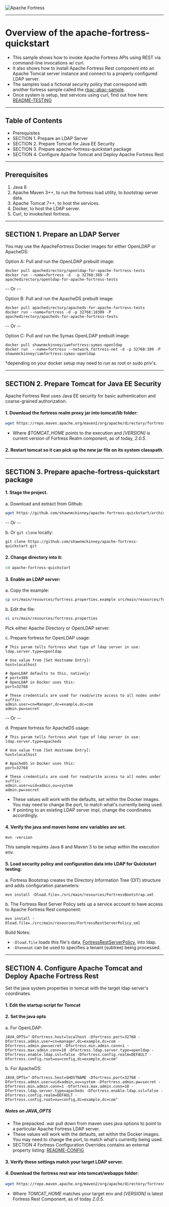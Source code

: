 ![Apache Fortress](images/ApacheFortressLogo_FINAL_SM.png "Apache Fortress")

-------------------------------------------------------------------------------
# Overview of the apache-fortress-quickstart

 * This sample shows how to invoke Apache Fortress APIs using REST via command-line invocations w/ curl.
 * It also shows how to install Apache Fortress Rest component into an Apache Tomcat server instance and connect to a properly configured LDAP server.
 * The samples load a fictional security policy that correspond with another fortress sample called the [rbac-abac-sample](https://github.com/shawnmckinney/rbac-abac-sample).
 * Once system is setup, test services using curl, find out how here: [README-TESTING](README-TESTING.md)
-------------------------------------------------------------------------------
## Table of Contents
 * Prerequisites
 * SECTION 1. Prepare an LDAP Server
 * SECTION 2. Prepare Tomcat for Java EE Security
 * SECTION 3. Prepare apache-fortress-quickstart package
 * SECTION 4. Configure Apache Tomcat and Deploy Apache Fortress Rest

-------------------------------------------------------------------------------
## Prerequisites
1. Java 8
2. Apache Maven 3++, to run the fortress load utility, to bootstrap server data.
3. Apache Tomcat 7++, to host the services.
4. Docker, to host the LDAP server.
5. Curl, to invoke/test fortress.

-------------------------------------------------------------------------------
## SECTION 1. Prepare an LDAP Server

 You may use the ApacheFortress Docker images for either OpenLDAP or ApacheDS:

 Option A: Pull and run the OpenLDAP prebuilt image:

 ```
 docker pull apachedirectory/openldap-for-apache-fortress-tests
 docker run --name=fortress -d  -p 32768:389 -P apachedirectory/openldap-for-apache-fortress-tests 
 ```

 -- Or --

 Option B: Pull and run the ApacheDS prebuilt image:

 ```
 docker pull apachedirectory/apacheds-for-apache-fortress-tests
 docker run --name=fortress -d -p 32768:10389 -P apachedirectory/apacheds-for-apache-fortress-tests  
 ```

 -- Or --

 Option C: Pull and run the Symas OpenLDAP prebuilt image:

 ```
 docker pull shawnmckinney/iamfortress:symas-openldap
 docker run  --name=fortress --network fortress-net -d -p 32768:389 -P shawnmckinney/iamfortress:symas-openldap
 ```

 *depending on your docker setup may need to run as root or sudo priv's.

-------------------------------------------------------------------------------
## SECTION 2. Prepare Tomcat for Java EE Security

Apache Fortress Rest uses Java EE security for basic authentication and coarse-grained authorization.

#### 1. Download the fortress realm proxy jar into tomcat/lib folder:

  ```bash
  wget https://repo.maven.apache.org/maven2/org/apache/directory/fortress/fortress-realm-proxy/[VERSION]/fortress-realm-proxy-[VERSION].jar -P $TOMCAT_HOME/lib
  ```

 * Where *$TOMCAT_HOME* points to the execution and *[VERSION]* is current version of Fortress Realm component, as of today, *2.0.5*.

#### 2. Restart tomcat so it can pick up the new jar file on its system classpath.

-------------------------------------------------------------------------------
## SECTION 3. Prepare apache-fortress-quickstart package

#### 1. Stage the project.

 a. Download and extract from Github:

 ```bash
 wget https://github.com/shawnmckinney/apache-fortress-quickstart/archive/master.zip
 ```

 -- Or --

 b. Or `git clone` locally:

 ```git
 git clone https://github.com/shawnmckinney/apache-fortress-quickstart.git
 ```

#### 2. Change directory into it:

 ```bash
 cd apache-fortress-quickstart
 ```

#### 3. Enable an LDAP server:

 a. Copy the example:

 ```bash
 cp src/main/resources/fortress.properties.example src/main/resources/fortress.properties
 ```

 b. Edit the file:

 ```bash
 vi src/main/resources/fortress.properties
 ```

 Pick either Apache Directory or OpenLDAP server:

 c. Prepare fortress for OpenLDAP usage:

 ```properties
 # This param tells fortress what type of ldap server in use:
 ldap.server.type=openldap

 # Use value from [Set Hostname Entry]:
 host=localhost

 # OpenLDAP defaults to this, natively:
 # port=389
 # OpenLDAP in Docker uses this:
 port=32768

 # These credentials are used for read/write access to all nodes under suffix:
 admin.user=cn=Manager,dc=example,dc=com
 admin.pw=secret
 ```

  -- Or --

 d. Prepare fortress for ApacheDS usage:

 ```properties
 # This param tells fortress what type of ldap server in use:
 ldap.server.type=apacheds

 # Use value from [Set Hostname Entry]:
 host=localhost

 # ApacheDS in Docker uses this:
 port=32768

 # These credentials are used for read/write access to all nodes under suffix:
 admin.user=uid=admin,ou=system
 admin.pw=secret
 ```

 * These values will work with the defaults, set within the Docker images.  You may need to change the port, to match what's currently being used.
 * If pointing to an existing LDAP server impl, change the coordinates accordingly.

#### 4. Verify the java and maven home env variables are set.

 ```maven
 mvn -version
 ```

 This sample requires Java 8 and Maven 3 to be setup within the execution env.

#### 5. Load security policy and configuration data into LDAP for Quickstart testing:

 a. Fortress Bootstrap creates the Directory Information Tree (DIT) structure and adds configuration parameters:

  ```maven
 mvn install -Dload.file=./src/main/resources/FortressBootstrap.xml
  ```

 b. The Fortress Rest Server Policy sets up a service account to have access to Apache Fortress Rest component:

  ```maven
 mvn install -Dload.file=./src/main/resources/FortressRestServerPolicy.xml
  ```

 Build Notes:
 * `-Dload.file` loads this file's data, [FortressRestServerPolicy](src/main/resources/FortressRestServerPolicy.xml), into ldap.
 * `-Dtenenat` can be used to specifies a tenant (subtree) being processed.

___________________________________________________________________________________
## SECTION 4. Configure Apache Tomcat and Deploy Apache Fortress Rest

Set the java system properties in tomcat with the target ldap server's coordinates.

#### 1. Edit the startup script for Tomcat

#### 2. Set the java opts

 a. For OpenLDAP:

 ```
 JAVA_OPTS="-Dfortress.host=localhost -Dfortress.port=32768 -Dfortress.admin.user=cn=manager,dc=example,dc=com -Dfortress.admin.pw=secret -Dfortress.min.admin.conn=1 -Dfortress.max.admin.conn=10 -Dfortress.ldap.server.type=openldap -Dfortress.enable.ldap.ssl=false -Dfortress.config.realm=DEFAULT -Dfortress.config.root=ou=config,dc=example,dc=com"
 ```

 b. For ApacheDS:

 ```
 JAVA_OPTS="-Dfortress.host=$HOSTNAME -Dfortress.port=32768 -Dfortress.admin.user=uid=admin,ou=system -Dfortress.admin.pw=secret -Dfortress.min.admin.conn=1 -Dfortress.max.admin.conn=10 -Dfortress.ldap.server.type=apacheds -Dfortress.enable.ldap.ssl=false -Dfortress.config.realm=DEFAULT -Dfortress.config.root=ou=config,dc=example,dc=com"
 ```

##### Notes on JAVA_OPTS
 * The prepacked .war pull down from maven uses java options to point to a particular Apache Fortress LDAP server.
 * These values will work with the defaults, set within the Docker images.  You may need to change the port, to match what's currently being used.
 * SECTION 4 Fortress Configuration Overrides contains an external property listing: [README-CONFIG](https://github.com/apache/directory-fortress-core/blob/master/README-CONFIG.md)

#### 3. Verify these settings match your target LDAP server.

#### 4. Download the fortress rest war into tomcat/webapps folder:

  ```bash
  wget https://repo.maven.apache.org/maven2/org/apache/directory/fortress/fortress-rest/[VERSION]/fortress-rest-[VERSION].war -P $TOMCAT_HOME/webapps
  ```

  * Where *TOMCAT_HOME* matches your target env and *[VERSION]* is latest Fortress Rest Component, as of today *2.0.5*.

